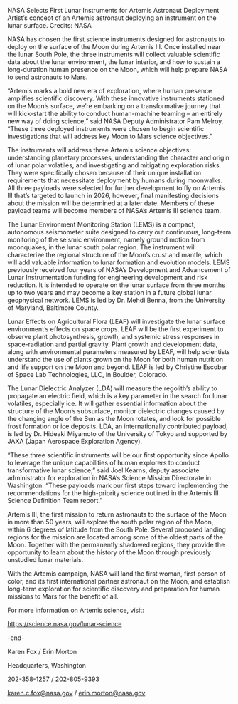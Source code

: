 NASA Selects First Lunar Instruments for Artemis Astronaut Deployment 
 Artist’s concept of an Artemis astronaut deploying an instrument on the lunar surface. Credits: NASA

NASA has chosen the first science instruments designed for astronauts to deploy on the surface of the Moon during Artemis III. Once installed near the lunar South Pole, the three instruments will collect valuable scientific data about the lunar environment, the lunar interior, and how to sustain a long-duration human presence on the Moon, which will help prepare NASA to send astronauts to Mars.

“Artemis marks a bold new era of exploration, where human presence amplifies scientific discovery. With these innovative instruments stationed on the Moon’s surface, we’re embarking on a transformative journey that will kick-start the ability to conduct human-machine teaming – an entirely new way of doing science,” said NASA Deputy Administrator Pam Melroy. “These three deployed instruments were chosen to begin scientific investigations that will address key Moon to Mars science objectives.”

The instruments will address three Artemis science objectives: understanding planetary processes, understanding the character and origin of lunar polar volatiles, and investigating and mitigating exploration risks. They were specifically chosen because of their unique installation requirements that necessitate deployment by humans during moonwalks. All three payloads were selected for further development to fly on Artemis III that’s targeted to launch in 2026, however, final manifesting decisions about the mission will be determined at a later date. Members of these payload teams will become members of NASA’s Artemis III science team.

The Lunar Environment Monitoring Station (LEMS) is a compact, autonomous seismometer suite designed to carry out continuous, long-term monitoring of the seismic environment, namely ground motion from moonquakes, in the lunar south polar region. The instrument will characterize the regional structure of the Moon’s crust and mantle, which will add valuable information to lunar formation and evolution models. LEMS previously received four years of NASA’s Development and Advancement of Lunar Instrumentation funding for engineering development and risk reduction. It is intended to operate on the lunar surface from three months up to two years and may become a key station in a future global lunar geophysical network. LEMS is led by Dr. Mehdi Benna, from the University of Maryland, Baltimore County.

Lunar Effects on Agricultural Flora (LEAF) will investigate the lunar surface environment’s effects on space crops. LEAF will be the first experiment to observe plant photosynthesis, growth, and systemic stress responses in space-radiation and partial gravity. Plant growth and development data, along with environmental parameters measured by LEAF, will help scientists understand the use of plants grown on the Moon for both human nutrition and life support on the Moon and beyond. LEAF is led by Christine Escobar of Space Lab Technologies, LLC, in Boulder, Colorado.

The Lunar Dielectric Analyzer (LDA) will measure the regolith’s ability to propagate an electric field, which is a key parameter in the search for lunar volatiles, especially ice. It will gather essential information about the structure of the Moon’s subsurface, monitor dielectric changes caused by the changing angle of the Sun as the Moon rotates, and look for possible frost formation or ice deposits. LDA, an internationally contributed payload, is led by Dr. Hideaki Miyamoto of the University of Tokyo and supported by JAXA (Japan Aerospace Exploration Agency).

“These three scientific instruments will be our first opportunity since Apollo to leverage the unique capabilities of human explorers to conduct transformative lunar science,” said Joel Kearns, deputy associate administrator for exploration in NASA’s Science Mission Directorate in Washington. “These payloads mark our first steps toward implementing the recommendations for the high-priority science outlined in the Artemis III Science Definition Team report.”

Artemis III, the first mission to return astronauts to the surface of the Moon in more than 50 years, will explore the south polar region of the Moon, within 6 degrees of latitude from the South Pole. Several proposed landing regions for the mission are located among some of the oldest parts of the Moon. Together with the permanently shadowed regions, they provide the opportunity to learn about the history of the Moon through previously unstudied lunar materials.

With the Artemis campaign, NASA will land the first woman, first person of color, and its first international partner astronaut on the Moon, and establish long-term exploration for scientific discovery and preparation for human missions to Mars for the benefit of all.

For more information on Artemis science, visit:

https://science.nasa.gov/lunar-science

-end-

Karen Fox / Erin Morton

Headquarters, Washington

202-358-1257 / 202-805-9393

karen.c.fox@nasa.gov / erin.morton@nasa.gov